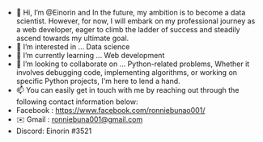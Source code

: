 - 👋 Hi, I’m @Einorin and In the future, my ambition is to become a data scientist. However, for now, I will embark on my professional journey as a web developer, eager to climb the ladder of success and steadily ascend towards my ultimate goal.
- 👀 I’m interested in ... Data science 
- 🌱 I’m currently learning ... Web development 
- 💞️ I’m looking to collaborate on ... Python-related problems, Whether it involves debugging code, implementing algorithms, or working on specific Python projects, I'm here to lend a hand.
- 📫 You can easily get in touch with me by reaching out through the following contact information below: 
- Facebook : https://www.facebook.com/ronniebunao001/ </br>
- ✉️ Gmail : ronniebuna001@gmail.com </br>
- Discord: Einorin #3521

<!---
Einorin/Einorin is a ✨ special ✨ repository because its `README.md` (this file) appears on your GitHub profile.
You can click the Preview link to take a look at your changes.
--->
